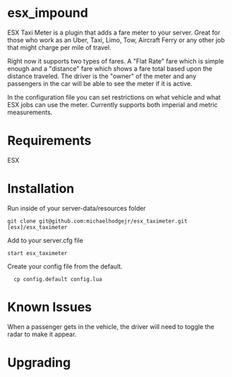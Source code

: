# esx_impound

ESX Taxi Meter is a plugin that adds a fare meter to your server. Great for those
who work as an Uber, Taxi, Limo, Tow, Aircraft Ferry or any other job that might
charge per mile of travel.

Right now it supports two types of fares. A "Flat Rate" fare which is simple
enough and a "distance" fare which shows a fare total based upon the distance
traveled. The driver is the "owner" of the meter and any passengers in the car
will be able to see the meter if it is active.

In the configuration file you can set restrictions on what vehicle and what ESX
jobs can use the meter. Currently supports both imperial and metric measurements.

# Requirements
ESX

# Installation
Run inside of your server-data/resources folder

```
git clone git@github.com:michaelhodgejr/esx_taximeter.git [esx]/esx_taximeter
```

Add to your server.cfg file

```
start esx_taximeter
```

Create your config file from the default.

```
  cp config.default config.lua
```
# Known Issues
When a passenger gets in the vehicle, the driver will need to toggle the radar to
make it appear.

# Upgrading

